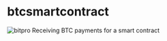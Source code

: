# btcsmartcontract
![bitpro](https://user-images.githubusercontent.com/38157296/38454660-e7b35996-3a73-11e8-8684-c5b6d89f3766.jpg)
Receiving BTC payments for a smart contract

